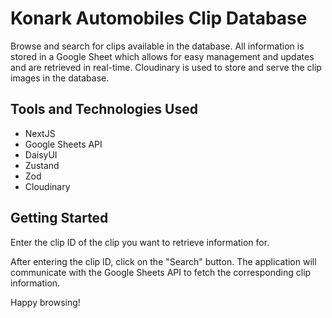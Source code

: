 # Konark Automobiles Clip Database

Browse and search for clips available in the database. All information is stored in a Google Sheet which allows for easy management and updates and are retrieved in real-time.
Cloudinary is used to store and serve the clip images in the database.

## Tools and Technologies Used

-   NextJS
-   Google Sheets API
-   DaisyUI
-   Zustand
-   Zod
-   Cloudinary

## Getting Started

Enter the clip ID of the clip you want to retrieve information for.

After entering the clip ID, click on the "Search" button. The application will communicate with the Google Sheets API to fetch the corresponding clip information.

Happy browsing!
